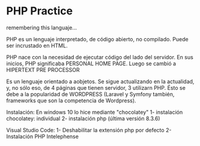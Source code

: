 # PHP Practice
remembering this languaje...

PHP es un lenguaje interpretado, de código abierto, no compilado.
Puede ser incrustado en HTML.

PHP nace con la necesidad de ejecutar código del lado del servidor.
En sus inicios, PHP significaba PERSONAL HOME PAGE.
Luego se cambió a HIPERTEXT PRE PROCESSOR 

Es un lenguaje orientado a aobjetos.
Se sigue actualizando en la actualidad, y, no sólo eso, 
de 4 páginas que tienen servidor, 3 utilizarn PHP. 
Ésto se debe a la popularidad de WORDPRESS 
(Laravel y Symfony también, frameworks que son la competencia de Wordpress).

Instalación:
En windows 10 lo hice mediante "chocolatey"
1- instalación chocolatey: individual
2- instalación php (última versión 8.3.6)

Visual Studio Code:
1- Deshabilitar la extensión php por defecto
2- Instalación PHP Intelephense



